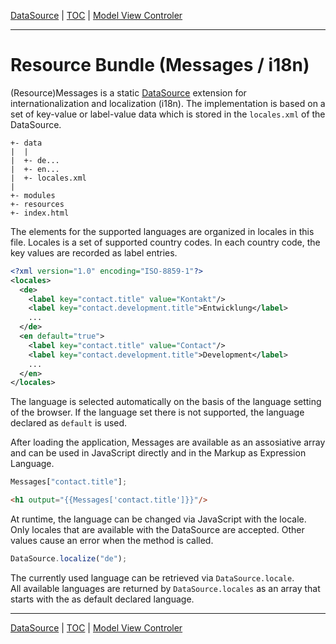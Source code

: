 [DataSource](datasource.md) | [TOC](README.md#resource-bundle) | [Model View Controler](mvc.md)
- - -

# Resource Bundle (Messages / i18n)

(Resource)Messages is a static [DataSource](datasource.md) extension for
internationalization and localization (i18n). The implementation is based on a
set of key-value or label-value data which is stored in the `locales.xml` of
the DataSource.

```
+- data
|  |
|  +- de...
|  +- en...
|  +- locales.xml
|
+- modules
+- resources
+- index.html
```

The elements for the supported languages are organized in locales in this file.
Locales is a set of supported country codes. In each country code, the key
values are recorded as label entries.  

```xml
<?xml version="1.0" encoding="ISO-8859-1"?>
<locales>
  <de>
    <label key="contact.title" value="Kontakt"/>
    <label key="contact.development.title">Entwicklung</label>
    ...
  </de>
  <en default="true">
    <label key="contact.title" value="Contact"/>
    <label key="contact.development.title">Development</label>
    ...
  </en>
</locales>
```

The language is selected automatically on the basis of the language setting of
the browser. If the language set there is not supported, the language declared
as `default` is used.

After loading the application, Messages are available as an assosiative array
and can be used in JavaScript directly and in the Markup as Expression Language.

```javascript
Messages["contact.title"];
```

```html
<h1 output="{{Messages['contact.title']}}"/>
```

At runtime, the language can be changed via JavaScript with the locale.  
Only locales that are available with the DataSource are accepted. Other values
cause an error when the method is called.

```javascript
DataSource.localize("de");
```

The currently used language can be retrieved via `DataSource.locale`.  
All available languages are returned by `DataSource.locales` as an array that
starts with the as default declared language.


- - -

[DataSource](datasource.md) | [TOC](README.md#resource-bundle) | [Model View Controler](mvc.md)
